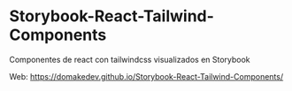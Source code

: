 # Storybook-React-Tailwind-Components
Componentes de react con tailwindcss visualizados en Storybook

Web: https://domakedev.github.io/Storybook-React-Tailwind-Components/
